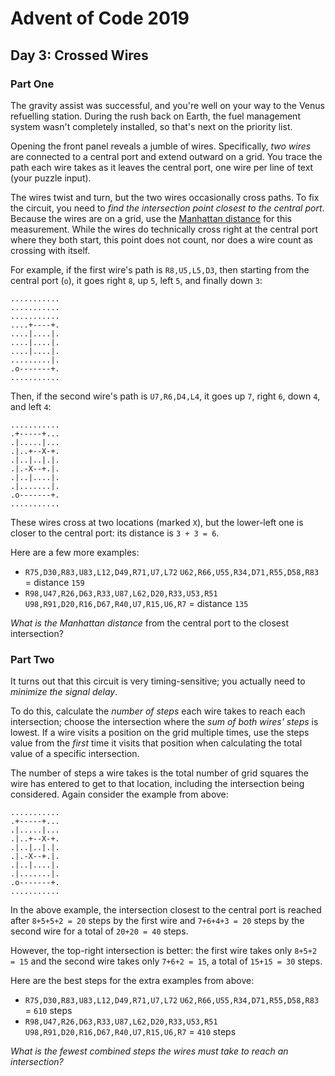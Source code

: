 # Advent of Code 2019

## Day 3: Crossed Wires

### Part One

The gravity assist was successful, and you're well on your way to the Venus
refuelling station.  During the rush back on Earth, the fuel management system
wasn't completely installed, so that's next on the priority list.

Opening the front panel reveals a jumble of wires.  Specifically, *two wires*
are connected to a central port and extend outward on a grid.  You trace the
path each wire takes as it leaves the central port, one wire per line of text
(your puzzle input).

The wires twist and turn, but the two wires occasionally cross paths.  To fix
the circuit, you need to *find the intersection point closest to the central
port*.  Because the wires are on a grid, use the [Manhattan distance][1] for
this measurement.  While the wires do technically cross right at the central
port where they both start, this point does not count, nor does a wire count as
crossing with itself.

[1]: https://en.wikipedia.org/wiki/Taxicab_geometry

For example, if the first wire's path is `R8,U5,L5,D3`, then starting from the
central port (`o`), it goes right `8`, up `5`, left `5`, and finally down `3`:

```
...........
...........
...........
....+----+.
....|....|.
....|....|.
....|....|.
.........|.
.o-------+.
...........
```

Then, if the second wire's path is `U7,R6,D4,L4`, it goes up `7`, right `6`,
down `4`, and left `4`:

```
...........
.+-----+...
.|.....|...
.|..+--X-+.
.|..|..|.|.
.|.-X--+.|.
.|..|....|.
.|.......|.
.o-------+.
...........
```

These wires cross at two locations (marked `X`), but the lower-left one is
closer to the central port: its distance is `3 + 3 = 6`.

Here are a few more examples:

- `R75,D30,R83,U83,L12,D49,R71,U7,L72`
  `U62,R66,U55,R34,D71,R55,D58,R83` = distance `159`
- `R98,U47,R26,D63,R33,U87,L62,D20,R33,U53,R51`
  `U98,R91,D20,R16,D67,R40,U7,R15,U6,R7` = distance `135`

*What is the Manhattan distance* from the central port to the closest
intersection?

### Part Two

It turns out that this circuit is very timing-sensitive; you actually need to
*minimize the signal delay*.

To do this, calculate the *number of steps* each wire takes to reach each
intersection; choose the intersection where the *sum of both wires' steps* is
lowest.  If a wire visits a position on the grid multiple times, use the steps
value from the *first* time it visits that position when calculating the total
value of a specific intersection.

The number of steps a wire takes is the total number of grid squares the wire
has entered to get to that location, including the intersection being
considered.  Again consider the example from above:

```
...........
.+-----+...
.|.....|...
.|..+--X-+.
.|..|..|.|.
.|.-X--+.|.
.|..|....|.
.|.......|.
.o-------+.
...........
```

In the above example, the intersection closest to the central port is reached
after `8+5+5+2 = 20` steps by the first wire and `7+6+4+3 = 20` steps by the
second wire for a total of `20+20 = 40` steps.

However, the top-right intersection is better: the first wire takes only `8+5+2
= 15` and the second wire takes only `7+6+2 = 15`, a total of `15+15 = 30`
steps.

Here are the best steps for the extra examples from above:

- `R75,D30,R83,U83,L12,D49,R71,U7,L72`
  `U62,R66,U55,R34,D71,R55,D58,R83` = `610` steps
- `R98,U47,R26,D63,R33,U87,L62,D20,R33,U53,R51`
  `U98,R91,D20,R16,D67,R40,U7,R15,U6,R7` = `410` steps

*What is the fewest combined steps the wires must take to reach an
intersection?*

